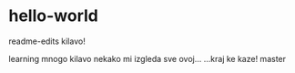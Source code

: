 # hello-world
readme-edits
kilavo!

learning
mnogo kilavo nekako mi izgleda sve ovoj...
...kraj ke kaze!
master
